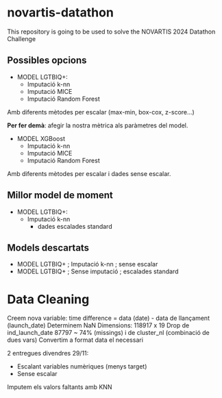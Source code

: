 # novartis-datathon
This repository is going to be used to solve the NOVARTIS 2024 Datathon Challenge

## Possibles opcions
- MODEL LGTBIQ+:
  - Imputació k-nn
  - Imputació MICE
  - Imputació Random Forest

Amb diferents mètodes per escalar (max-min, box-cox, z-score...)

**Per fer demà**: afegir la nostra mètrica als paràmetres del model.

- MODEL XGBoost
  - Imputació k-nn
  - Imputació MICE
  - Imputació Random Forest

Amb diferents mètodes per escalar i dades sense escalar.

## Millor model de moment
- MODEL LGTBIQ+:
  - Imputació k-nn
    - dades escalades standard
   
## Models descartats
- MODEL LGTBIQ+ ; Imputació k-nn ; sense escalar
- MODEL LGTBIQ+ ; Sense imputació ; escalades standard



# Data Cleaning

Creem nova variable: time difference = data (date) - data de llançament (launch_date)
Determinem NaN
Dimensions: 118917 x 19 
Drop de ind_launch_date 87797 ~ 74% (missings) i de cluster_nl (combinació de dues vars)
Convertim a format data el necessari

2 entregues divendres 29/11: 
- Escalant variables numèriques (menys target)
- Sense escalar

Imputem els valors faltants amb KNN





